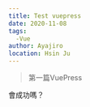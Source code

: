 ```yaml
---
title: Test vuepress
date: 2020-11-08
tags: 
  -Vue
author: Ayajiro
location: Hsin Ju
---
```


> 第一篇VuePress

會成功嗎？